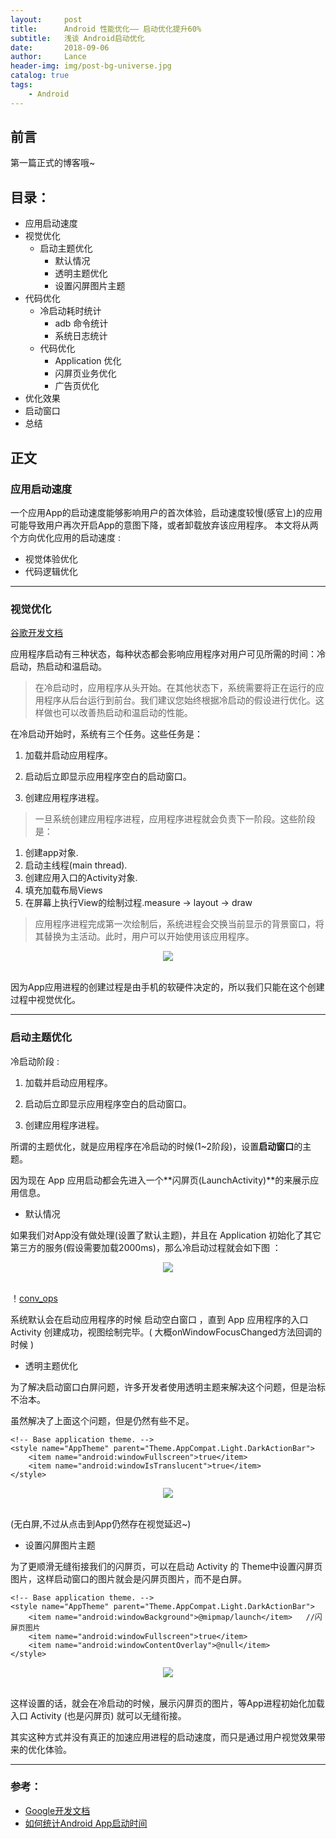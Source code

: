 ```yaml
---
layout:     post
title:      Android 性能优化—— 启动优化提升60%
subtitle:   浅谈 Android启动优化
date:       2018-09-06
author:     Lance
header-img: img/post-bg-universe.jpg
catalog: true
tags:
    - Android
---
```


## 前言

第一篇正式的博客哦~


## 目录：

* 应用启动速度
* 视觉优化
	* 启动主题优化
        * 默认情况
        * 透明主题优化
        * 设置闪屏图片主题
* 代码优化
	* 冷启动耗时统计
       *  adb 命令统计
       *  系统日志统计
	* 代码优化
       *  Application 优化
       *  闪屏页业务优化
       *  广告页优化
* 优化效果
* 启动窗口
* 总结

## 正文

### 应用启动速度

一个应用App的启动速度能够影响用户的首次体验，启动速度较慢(感官上)的应用可能导致用户再次开启App的意图下降，或者卸载放弃该应用程序。
本文将从两个方向优化应用的启动速度 :

* 视觉体验优化
* 代码逻辑优化

***


### 视觉优化


[谷歌开发文档](https://developer.android.com/topic/performance/vitals/launch-time)

应用程序启动有三种状态，每种状态都会影响应用程序对用户可见所需的时间：冷启动，热启动和温启动。

>在冷启动时，应用程序从头开始。在其他状态下，系统需要将正在运行的应用程序从后台运行到前台。我们建议您始终根据冷启动的假设进行优化。这样做也可以改善热启动和温启动的性能。

在冷启动开始时，系统有三个任务。这些任务是：

1. 加载并启动应用程序。

2. 启动后立即显示应用程序空白的启动窗口。

3. 创建应用程序进程。

>一旦系统创建应用程序进程，应用程序进程就会负责下一阶段。这些阶段是：

1. 创建app对象.
2. 启动主线程(main thread).
3. 创建应用入口的Activity对象.
4. 填充加载布局Views
5. 在屏幕上执行View的绘制过程.measure -> layout -> draw

>应用程序进程完成第一次绘制后，系统进程会交换当前显示的背景窗口，将其替换为主活动。此时，用户可以开始使用该应用程序。

<div align="center"> <img src="http://liuyuabnn.github.io/img/android_blog_image1.png"/> </div><br>

因为App应用进程的创建过程是由手机的软硬件决定的，所以我们只能在这个创建过程中视觉优化。

---

### 启动主题优化

冷启动阶段 : 

1. 加载并启动应用程序。 

2. 启动后立即显示应用程序空白的启动窗口。 

3. 创建应用程序进程。

所谓的主题优化，就是应用程序在冷启动的时候(1~2阶段)，设置**启动窗口**的主题。

因为现在 App 应用启动都会先进入一个**闪屏页(LaunchActivity)**的来展示应用信息。

* 默认情况

 
如果我们对App没有做处理(设置了默认主题)，并且在 Application 初始化了其它第三方的服务(假设需要加载2000ms)，那么冷启动过程就会如下图 ：

<div align="center"> <img src="http://liuyuabnn.github.io/img/android_blog_image2.jif"/> </div><br>

！[conv_ops](http://liuyuabnn.github.io/img/android_blog_image2.jif)

系统默认会在启动应用程序的时候 启动空白窗口 ，直到 App 应用程序的入口 Activity 创建成功，视图绘制完毕。( 大概onWindowFocusChanged方法回调的时候 )


* 透明主题优化

为了解决启动窗口白屏问题，许多开发者使用透明主题来解决这个问题，但是治标不治本。

虽然解决了上面这个问题，但是仍然有些不足。

    <!-- Base application theme. -->
    <style name="AppTheme" parent="Theme.AppCompat.Light.DarkActionBar">
        <item name="android:windowFullscreen">true</item>
        <item name="android:windowIsTranslucent">true</item>
    </style>

<div align="center"> <img src="http://liuyuabnn.github.io/img/android_blog_image3.jif"/> </div><br>

(无白屏,不过从点击到App仍然存在视觉延迟~)

* 设置闪屏图片主题

为了更顺滑无缝衔接我们的闪屏页，可以在启动 Activity 的 Theme中设置闪屏页图片，这样启动窗口的图片就会是闪屏页图片，而不是白屏。

	<!-- Base application theme. -->
	<style name="AppTheme" parent="Theme.AppCompat.Light.DarkActionBar">
    	<item name="android:windowBackground">@mipmap/launch</item>   //闪屏页图片
    	<item name="android:windowFullscreen">true</item>
    	<item name="android:windowContentOverlay">@null</item>
	</style>

<div align="center"> <img src="http://liuyuabnn.github.io/img/android_blog_image4.jif"/> </div><br>

这样设置的话，就会在冷启动的时候，展示闪屏页的图片，等App进程初始化加载入口 Activity (也是闪屏页) 就可以无缝衔接。

其实这种方式并没有真正的加速应用进程的启动速度，而只是通过用户视觉效果带来的优化体验。

---

### 参考：

- [Google开发文档](https://developer.android.com/topic/performance/vitals/launch-time)
- [如何统计Android App启动时间](https://www.jianshu.com/p/59a2ca7df681?utm_campaign=maleskine&utm_content=note&utm_medium=seo_notes&utm_source=recommendation)


